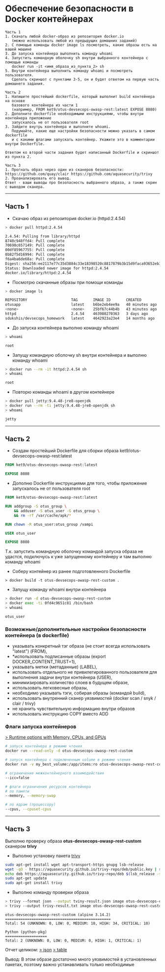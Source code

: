 # Обеспечение безопасности в Docker контейнерах

```
Часть 1
1. Скачать любой docker-образ из репозитория docker.io
   (можно использовать любой из предыдущих домашних заданий)
2. С помощью команды docker image ls посмотреть, какие образы есть на вашей машине
3. До запуска контейнера выполнить команду whoami
4. Запустить командную оболочку sh внутри выбранного контейнера с помощью команды
   docker run -it <имя_образа_из_пункта_2> sh
5. Внутри контейнера выполнить команду whoami и посмотреть пользователя.
   Сделать скриншот с пунктами 3-5, он и будет ответом на первую часть домашнего задания.

Часть 2
1. Напишите простейший dockerfile, который выполнит build контейнера на основе
   базового контейнера из части 1
   (например, FROM ket9/otus-devsecops-owasp-rest:latest EXPOSE 8080)
2. Дополните dockerfile необходимыми инструкциями, чтобы внутри контейнера приложение
   запускалось не от пользователя root
3. Зайдите внутрь контейнера и выполните whoami.
   Подумайте, какие еще настройки безопасности можно указать в самом dockerfile
   и с какими флагами запускать контейнер. Укажите это в комментарии внутри Dockerfile.

Ответом ко второй части задания будет написанный Dockerfile и скриншот из пункта 2.

Часть 3
1. Прогнать образ через один из сканеров безопасности: https://github.com/quay/clair https://github.com/aquasecurity/trivy
2. Проанализировать его вывод.
Ответ - ваши выводы про безопасность выбранного образа, а также скрин с выводом сканера.
```

---

## Часть 1

- Скачаю образ из репозитория docker.io (httpd:2.4.54)

```bash
> docker pull httpd:2.4.54

2.4.54: Pulling from library/httpd
8740c948ffd4: Pull complete
70698c657149: Pull complete
00df85967755: Pull complete
8b82f5d16994: Pull complete
f6a4ba6de68a: Pull complete
Digest: sha256:ee2117e77c35d3884c33e18398520c8817879b3b15d9faca93652eb3794e8950
Status: Downloaded newer image for httpd:2.4.54
docker.io/library/httpd:2.4.54

```

- Посмотрю скачанные образы при помощи команды

```bash
> docker image ls

REPOSITORY                    TAG       IMAGE ID       CREATED          SIZE
otusapp                       latest    b6be2eb4ee9a   40 minutes ago   2.2MB
<none>                        <none>    25bf67c44b4b   43 minutes ago   2.2MB
httpd                         2.4.54    463980270363   3 days ago       145MB
sdukshis/devsecops_homework   latest    4642923a23e4   14 months ago    1.55GB
```

- До запуска контейнера выполню команду whoami

```bash
> whoami

root
```

- Запущу командную оболочку sh внутри контейнера и выполню команду whoami

```bash
> docker run --rm -it httpd:2.4.54 sh
> whoami

root
```


- Повторю команды whoami в другом контейнере

```bash
> docker pull jetty:9.4.48-jre8-openjdk
> docker run --rm -ti jetty:9.4.48-jre8-openjdk sh
> whoami

jetty
```


---

## Часть 2

- Создам простейший Dockerfile для сборки образа ket9/otus-devsecops-owasp-rest:latest

```dockerfile
FROM ket9/otus-devsecops-owasp-rest:latest

EXPOSE 8080
```

- Дополню Dockerfile инструкциями для того, чтобы приложение запускалось не от пользователя root

```dockerfile
FROM ket9/otus-devsecops-owasp-rest:latest

RUN addgroup -S otus_group \
    && adduser -S otus_user -G otus_group \
    && rm -rf /var/cache/apk/*

RUN chown -R otus_user:otus_group /vampi

USER otus_user

EXPOSE 8080
```

Т.к. запустить командную оболочку командой запуска образа не удастся,
подключусь к уже запущенному контейнеру и там выполню команду whoami

- Соберу контейнер из ранее подготовленного Dockerfile

```
> docker build -t otus-devsecops-owasp-rest-custom .
```

- Запущу команду whoami внутри контейнера

```bash
> docker run -d otus-devsecops-owasp-rest-custom
> docker exec -ti 0fd4c9651c81 /bin/bash
> whoami

otus_user
```



### Возможные/дополнительные настройки безопасности контейнера (в dockerfile)

- указывать конкретный тэг образа (не стоит всегда использовать "latest") (FROM),
- *использовать подписанные образы (export DOCKER_CONTENT_TRUST=1),
- указывать метки (метаданные) (LABEL),
- использовать отдельного не привилегированного пользователя для выполнения задачи внутри контейнера (USER),
- минимизировать количество слоев в будущем образе,
- использовать легковесные образы,
- необходимо указывать тэги, собирая образы (командой build),
- использовать внутренний сканер уязвимостей (docker scan / snyk / clair / trivy)
- не хранить чувствительную информацию внутри образов
- использовать инструкцию COPY вместо ADD

### Флаги запуска контейнеров
[> Runtime options with Memory, CPUs, and GPUs](https://docs.docker.com/config/containers/resource_constraints/)

```bash
# запуск контейнера в режиме чтения
docker run --read-only -d otus-devsecops-owasp-rest-custom

# запуск контейнера с подключенным volume в режиме чтения
docker run -v my_best_volume:/app/items:ro otus-devsecops-owasp-rest-custom

# ограничение межконтейнерного взаимодействия
--icc=false

# флаги ограничения ресурсов контейнера
# по памяти
--memory, --memory-swap

# по ядрам (процессору)
--cpus, --cpuset-cpus
```

---

## Часть 3

Выполню проверку образа <b>otus-devsecops-owasp-rest-custom</b> сканером <b>trivy</b>

- Выполню установку пакета [trivy](https://aquasecurity.github.io/trivy/v0.30.4/getting-started/installation/)

```bash
sudo apt-get install wget apt-transport-https gnupg lsb-release
wget -qO - https://aquasecurity.github.io/trivy-repo/deb/public.key | sudo apt-key add -
echo deb https://aquasecurity.github.io/trivy-repo/deb $(lsb_release -sc) main | sudo tee -a /etc/apt/sources.list.d/trivy.list
sudo apt-get update
sudo apt-get install trivy
```


- Выполню команду проверки образа

```bash
> trivy --format json --output tviny-result.json image otus-devsecops-owasp-rest-custom
> trivy --output trivy-result.txt image otus-devsecops-owasp-rest-custom
```

```
otus-devsecops-owasp-rest-custom (alpine 3.14.2)
================================================
Total: 54 (UNKNOWN: 0, LOW: 0, MEDIUM: 10, HIGH: 34, CRITICAL: 10)

Python (python-pkg)
===================
Total: 2 (UNKNOWN: 0, LOW: 0, MEDIUM: 0, HIGH: 1, CRITICAL: 1)
```

Отчет целиком:
[> json](./reports/tviny-result.json)
[> table](./reports/trivy-result.txt)


Вывод:
В этом образе достаточно много уязвимостей в установленных пакетах, поэтому важно устанавливать только необходимые